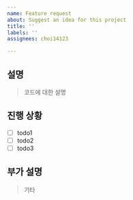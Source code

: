 ```yaml
---
name: Feature request
about: Suggest an idea for this project
title: ''
labels: ''
assignees: choi14123

---
```


## 설명
> 코드에 대한 설명

## 진행 상황
- [ ] todo1
- [ ] todo2
- [ ] todo3

## 부가 설명
> 기타
